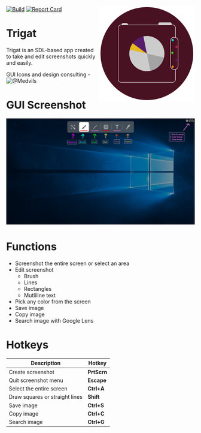 [![Build](https://github.com/Wine1y/Trigat/actions/workflows/go.yml/badge.svg?branch=master)](https://github.com/Wine1y/Trigat/actions/workflows/go.yml)
[![Report Card](https://goreportcard.com/badge/github.com/Wine1y/trigat)](https://goreportcard.com/report/github.com/Wine1y/trigat)
<img src="winres/icon256.png" align="right"/>

# Trigat 
Trigat is an SDL-based app created to take and edit screenshots quickly and easily.

GUI Icons and design consulting - ![@Medvils](https://github.com/MNikitaA)

# GUI Screenshot
<img src="screenshots/GUI.png" width="650"/>

# Functions
- Screenshot the entire screen or select an area
- Edit screenshot
  - Brush
  - Lines
  - Rectangles
  - Mutliline text
- Pick any color from the screen
- Save image
- Copy image
- Search image with Google Lens

# Hotkeys
| Description                    | Hotkey      |
|--------------------------------|-------------|
| Create screenshot              | **PrtScrn** |
| Quit screenshot menu           | **Escape**  |
| Select the entire screen       | **Ctrl+A**  |
| Draw squares or straight lines | **Shift**   |
| Save image                     | **Ctrl+S**  |
| Copy image                     | **Ctrl+C**  |
| Search image                   | **Ctrl+G**  |

